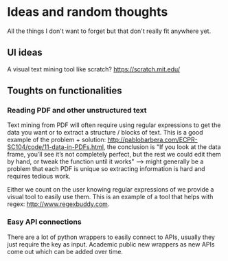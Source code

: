 # Ideas and random thoughts

All the things I don't want to forget but that don't really fit anywhere yet. 



## UI ideas

A visual text mining tool like scratch? https://scratch.mit.edu/



## Toughts on functionalities

### Reading PDF and other unstructured text

Text mining from PDF will often require using regular expressions to get the data you want or to extract a structure / blocks of text. This is a good example of the problem + solution: http://pablobarbera.com/ECPR-SC104/code/11-data-in-PDFs.html, the conclusion is "If you look at the data frame, you’ll see it’s not completely perfect, but the rest we could edit them by hand, or tweak the function until it works" --> might generally be a problem that each PDF is unique so extracting information is hard and requires tedious work.

Either we count on the user knowing regular expressions of we provide a visual tool to easily use them. This is an example of a tool that helps with regex: http://www.regexbuddy.com.



### Easy API connections

There are a lot of python wrappers to easily connect to APIs, usually they just require the key as input. Academic public new wrappers as new APIs come out which can be added over time.